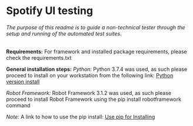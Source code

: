 # Spotify UI testing
###### The purpose of this readme is to guide a non-technical tester through the setup and running of the automated test suites.

**Requirements:**
For framework and installed package requirements, please check the requirements.txt

**General installation steps:**
_Python:_
	Python 3.7.4 was used, as such please proceed to install on your workstation from the following link: <a href= https://www.python.org/downloads/release/python-374/>Python version install </a>

_Robot Framework:_
	Robot Framework 3.1.2 was used, as such please proceed to install Robot Framework using the pip install robotframework command 

_Note:_ A link to how to use the pip install: <a href=https://packaging.python.org/tutorials/installing-packages/#use-pip-for-installing> Use pip for Installing </a>

